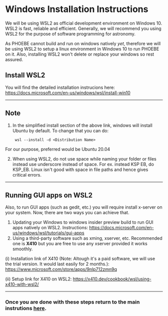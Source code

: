 # Windows Installation Instructions

We will be using WSL2 as official development environment on Windows 10. WSL2 is fast, reliable and efficient. Generally, we will recommend you using WSL2 for the purpose of software programming for astronomy.

As PHOEBE cannot build and run on windows natively *yet*, therefore we will be using WSL2 to setup a linux environment in Windows 10 to run PHOEBE on it. Also, installing WSL2 won't delete or replace your windows so rest assured.

## Install WSL2

You will find the detailed installation instrucions here: https://docs.microsoft.com/en-us/windows/wsl/install-win10

---

## Note ##

1. In the simplified install section of the above link, windows will install Ubuntu by default. To change that you can do:

        wsl --install -d <Distribution Name>
    
For our purpose, preferred would be Ubuntu 20.04

2. When using WSL2, do not use space while naming your folder or files instead use underscore instead of space. For ex. instead KSP EB, do KSP_EB. Linux isn't good with space in file paths and hence gives critical errors. 
---

## Running GUI apps on WSL2

Also, to run GUI apps (such as gedit, etc.) you will require install x-server on your system. Now, there are two ways you can achieve that.

1. Updating your Windows to windows insider preview build to run GUI apps natively on WSL2. Instructions: https://docs.microsoft.com/en-us/windows/wsl/tutorials/gui-apps
2. Using a third-party software such as xming, xserver, etc. Recommended one is **X410** but you are free to use any xserver provided it works smoothly.
    
  (i) Installation link of X410 (Note: Altough it's a paid software, we will use the trial version. It would last easily for 2 months.): https://www.microsoft.com/store/apps/9nlp712zmn9q 
  
  (ii) Setup link for X410 on WSL2: https://x410.dev/cookbook/wsl/using-x410-with-wsl2/  

---

### Once you are done with these steps return to the main instrutions [here](Install.md).
